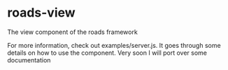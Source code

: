 roads-view
==========

The view component of the roads framework

For more information, check out examples/server.js. It goes through some details on how to use the component.
Very soon I will port over some documentation
